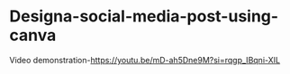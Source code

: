 # Designa-social-media-post-using-canva

Video demonstration-https://youtu.be/mD-ah5Dne9M?si=rqgp_IBqni-XIL
